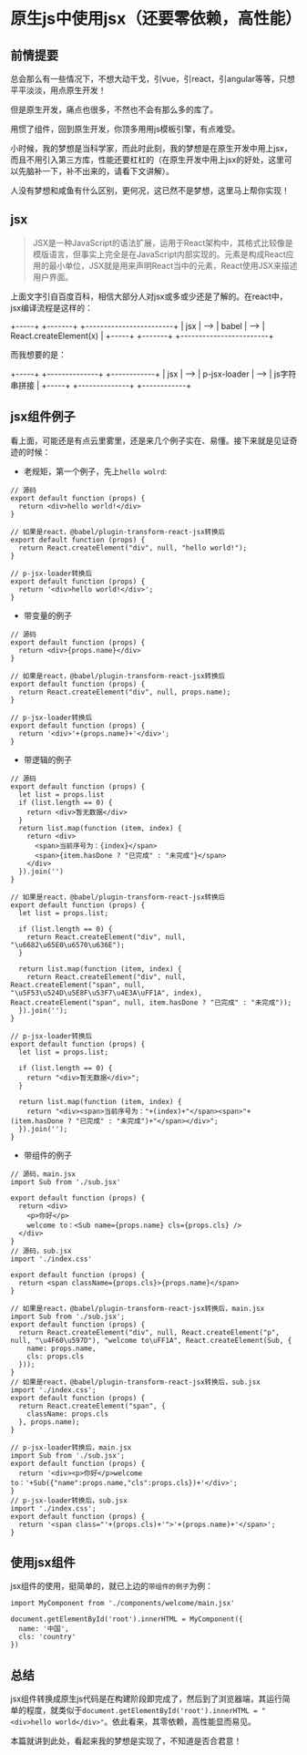 # 原生js中使用jsx（还要零依赖，高性能）

## 前情提要

总会那么有一些情况下，不想大动干戈，引vue，引react，引angular等等，只想平平淡淡，用点原生开发！

但是原生开发，痛点也很多，不然也不会有那么多的库了。

用惯了组件，回到原生开发，你顶多用用js模板引擎，有点难受。

小时候，我的梦想是当科学家，而此时此刻，我的梦想是在原生开发中用上jsx，而且不用引入第三方库，性能还要杠杠的（在原生开发中用上jsx的好处，这里可以先脑补一下，补不出来的，请看下文讲解）。

人没有梦想和咸鱼有什么区别，更何况，这已然不是梦想，这里马上帮你实现！

## jsx

> JSX是一种JavaScript的语法扩展，运用于React架构中，其格式比较像是模版语言，但事实上完全是在JavaScript内部实现的。元素是构成React应用的最小单位，JSX就是用来声明React当中的元素，React使用JSX来描述用户界面。

上面文字引自百度百科，相信大部分人对jsx或多或少还是了解的。在react中，jsx编译流程是这样的：

+-----+     +-------+     +------------------------+
| jsx | --> | babel | --> | React.createElement(x) |
+-----+     +-------+     +------------------------+

而我想要的是：

+-----+     +--------------+     +------------+
| jsx | --> | p-jsx-loader | --> | js字符串拼接 |
+-----+     +--------------+     +------------+

## jsx组件例子

看上面，可能还是有点云里雾里，还是来几个例子实在、易懂。接下来就是见证奇迹的时候：

* 老规矩，第一个例子，先上`hello wolrd`:

```
// 源码
export default function (props) {
  return <div>hello world!</div>
}

// 如果是react，@babel/plugin-transform-react-jsx转换后
export default function (props) {
  return React.createElement("div", null, "hello world!");
}

// p-jsx-loader转换后
export default function (props) {
  return '<div>hello world!</div>';
}
```

* 带变量的例子

```
// 源码
export default function (props) {
  return <div>{props.name}</div>
}

// 如果是react，@babel/plugin-transform-react-jsx转换后
export default function (props) {
  return React.createElement("div", null, props.name);
}

// p-jsx-loader转换后
export default function (props) {
  return '<div>'+(props.name)+'</div>';
}
```

* 带逻辑的例子

```
// 源码
export default function (props) {
  let list = props.list
  if (list.length == 0) {
    return <div>暂无数据</div>
  }
  return list.map(function (item, index) {
    return <div>
      <span>当前序号为：{index}</span>
      <span>{item.hasDone ? "已完成" : "未完成"}</span>
    </div>
  }).join('')
}

// 如果是react，@babel/plugin-transform-react-jsx转换后
export default function (props) {
  let list = props.list;

  if (list.length == 0) {
    return React.createElement("div", null, "\u6682\u65E0\u6570\u636E");
  }

  return list.map(function (item, index) {
    return React.createElement("div", null, React.createElement("span", null, "\u5F53\u524D\u5E8F\u53F7\u4E3A\uFF1A", index), React.createElement("span", null, item.hasDone ? "已完成" : "未完成"));
  }).join('');
}

// p-jsx-loader转换后
export default function (props) {
  let list = props.list;

  if (list.length == 0) {
    return "<div>暂无数据</div>";
  }

  return list.map(function (item, index) {
    return "<div><span>当前序号为："+(index)+"</span><span>"+(item.hasDone ? "已完成" : "未完成")+"</span></div>";
  }).join('');
}
```

* 带组件的例子

```
// 源码，main.jsx
import Sub from './sub.jsx'

export default function (props) {
  return <div>
    <p>你好</p>
    welcome to：<Sub name={props.name} cls={props.cls} />
  </div>
}
// 源码，sub.jsx
import './index.css'

export default function (props) {
  return <span className={props.cls}>{props.name}</span>
}

// 如果是react，@babel/plugin-transform-react-jsx转换后，main.jsx
import Sub from './sub.jsx';
export default function (props) {
  return React.createElement("div", null, React.createElement("p", null, "\u4F60\u597D"), "welcome to\uFF1A", React.createElement(Sub, {
    name: props.name,
    cls: props.cls
  }));
}
// 如果是react，@babel/plugin-transform-react-jsx转换后，sub.jsx
import './index.css';
export default function (props) {
  return React.createElement("span", {
    className: props.cls
  }, props.name);
}

// p-jsx-loader转换后，main.jsx
import Sub from './sub.jsx';
export default function (props) {
  return '<div><p>你好</p>welcome to：'+Sub({"name":props.name,"cls":props.cls})+'</div>';
}
// p-jsx-loader转换后，sub.jsx
import './index.css';
export default function (props) {
  return '<span class="'+(props.cls)+'">'+(props.name)+'</span>';
}
```

## 使用jsx组件

jsx组件的使用，挺简单的，就已上边的`带组件的例子`为例：

```
import MyComponent from './components/welcome/main.jsx'

document.getElementById('root').innerHTML = MyComponent({
  name: '中国',
  cls: 'country'
})
```

## 总结

jsx组件转换成原生js代码是在构建阶段即完成了，然后到了浏览器端，其运行简单的程度，就类似于`document.getElementById('root').innerHTML = "<div>hello world</div>"`。依此看来，其零依赖，高性能显而易见。

本篇就讲到此处，看起来我的梦想是实现了，不知道是否合君意！